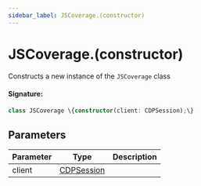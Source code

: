 ```yaml
---
sidebar_label: JSCoverage.(constructor)
---
```


# JSCoverage.(constructor)

Constructs a new instance of the `JSCoverage` class

#### Signature:

```typescript
class JSCoverage \{constructor(client: CDPSession);\}
```

## Parameters

| Parameter | Type                                    | Description |
| --------- | --------------------------------------- | ----------- |
| client    | [CDPSession](./puppeteer.cdpsession.md) |             |
